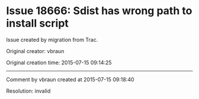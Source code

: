 # Issue 18666: Sdist has wrong path to install script

Issue created by migration from Trac.

Original creator: vbraun

Original creation time: 2015-07-15 09:14:25




---

Comment by vbraun created at 2015-07-15 09:18:40

Resolution: invalid
